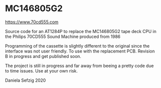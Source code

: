 # MC146805G2

https://www.70cd555.com

Source code for an AT1284P to replace the MC146805G2 tape deck CPU in the Philips 70CD555 Sound Machine produced from 1986

Programming of the cassette is slightly different to the original since the interface was not user friendly. To use with the replacement PCB. Revision B in progress and get published soon.

The project is still in progress and far away from beeing a pretty code due to time issues. Use at your own risk.



Daniela Sefzig 2020
